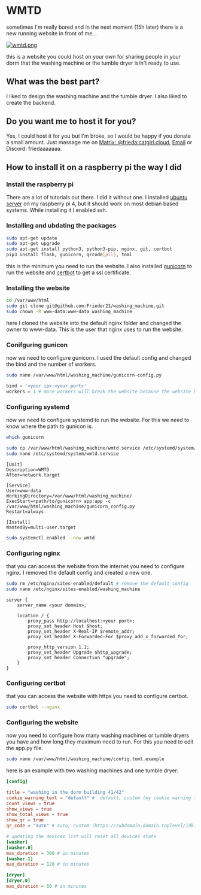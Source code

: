 # WMTD
sometimes I'm really bored and in the next moment (15h later) there is a new running website in front of me...

[![wmtd.png](../static/assets/images/wmtd.png)](../static/assets/images/wmtd.png)

this is a website you could host on your own for sharing people in your dorm that the washing machine or the tumble dryer is/n't ready to use.
## What was the best part?
I liked to design the washing machine and the tumble dryer. I also liked to create the backend.
## Do you want me to host it for you?
Yes, I could host it for you but I'm broke, so I would be happy if you donate a small amount. Just massage me on [Matrix: @frieda:catgirl.cloud](https://matrix.to/#/@frieda:catgirl.cloud), [Email](mailto:feedo@posteo.de) or Discord: friedaaaaaaa.
## How to install it on a raspberry pi the way I did
### Install the raspberry pi
There are a lot of tutorials out there. I did it without one. I installed [ubuntu server](https://ubuntu.com/download/raspberry-pi) on my raspberry pi 4, but it should work on most debian based systems. While installing it I enabled ssh.
### Installing and ubdating the packages
```bash
sudo apt-get update
sudo apt-get upgrade
sudo apt-get install python3, python3-pip, nginx, git, certbot
pip3 install flask, gunicorn, qrcode[pil], toml
```
this is the minimum you need to run the website. I also installed [gunicorn](https://gunicorn.org/) to run the website and [certbot](https://certbot.eff.org/) to get a ssl certificate.
### Installing the website
```bash
cd /var/www/html
sudo git clone git@github.com:Frieder21/washing_machine.git
sudo chown -R www-data:www-data washing_machine
```
here I cloned the website into the default nginx folder and changed the owner to www-data. This is the user that nginx uses to run the website.

### Conifguring gunicon
now we need to configure gunicorn. I used the default config and changed the bind and the number of workers.
```bash
sudo nano /var/www/html/washing_machine/gunicorn-config.py
```
```python
bind = '<your ip>:<your port>'
workers = 1 # more workers will break the website because the website has no database and uses a global variable
```

### Configuring systemd
now we need to configure systemd to run the website. For this we need to know where the path to gunicon is.
```bash
which gunicorn
```
```bash
sudo cp /var/www/html/washing_machine/wmtd.service /etc/systemd/system/
sudo nano /etc/systemd/system/wmtd.service
```
```systemd
[Unit]
Description=WMTD
After=network.target

[Service]
User=www-data
WorkingDirectory=/var/www/html/washing_machine/
ExecStart=<path/to/gunicorn> app:app -c /var/www/html/washing_machine/gunicorn_config.py
Restart=always

[Install]
WantedBy=multi-user.target
```
```bash
sudo systemctl enabled --now wmtd
```

### Configuring nginx
that you can access the website from the internet you need to configure nginx. I removed the default config and created a new one.
```bash
sudo rm /etc/nginx/sites-enabled/default # remove the default config
sudo nano /etc/nginx/sites-enabled/washing_machine
```
```nginx
server {
    server_name <your domain>;

    location / {
        proxy_pass http://localhost:<your port>;
        proxy_set_header Host $host;
        proxy_set_header X-Real-IP $remote_addr;
        proxy_set_header X-Forwarded-For $proxy_add_x_forwarded_for;
        
        proxy_http_version 1.1;
        proxy_set_header Upgrade $http_upgrade;
        proxy_set_header Connection "upgrade";
    }
}
```

### Configuring certbot
that you can access the website with https you need to configure certbot.
```bash
sudo certbot --nginx
```
### Configuring the website
now you need to configure how many washing machines or tumble dryers you have and how long they maximum need to run. For this you need to edit the app.py file.
```bash
sudo nano /var/www/html/washing_machine/config.toml.example
```

here is an example with two washing machines and one tumble dryer:
```toml
[config]

title = "washing in the dorm building 41/42"
cookie_warning_text = "default" #  default, custom (my cookie warning text), none
count_views = true
show_views = true
show_total_views = true
show_qr = true
qr_code = "auto" # auto, custom (https://subdomain.domain.toplevel/idk), none

# updating the devices list will reset all devices state
[washer]
[washer.0]
max_duration = 300 # in minutes
[washer.1]
max_duration = 120 # in minutes

[dryer]
[dryer.0]
max_duration = 60 # in minutes
```



